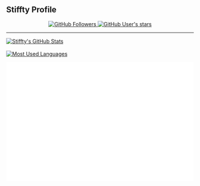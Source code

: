 ## Stiffty Profile


<p align="center" Style="margin:auto;">
  <a href="https://github.com/Stiffty?tab=followers">
    <img src="https://img.shields.io/github/followers/Stiffty?style=social" alt="GitHub Followers">
  </a>
  <a href="https://github.com/Stiffty?tab=repositories&type=source">
    <img src="https://img.shields.io/github/stars/Stiffty?affiliations=OWNER&style=social" alt="GitHub User's stars">
  </a>
</p>

---


<a href="https://github.com/Stiffty">
  <img src="https://github-readme-stats.vercel.app/api?username=Stiffty&show_icons=true&hide=stars&title_color=00695C&text_color=37474F&icon_color=546E7A" alt="Stiffty's GitHub Stats" align="top">
</a>
<br><br>
<a href="https://github.com/Stiffty">
  <img src="https://github-readme-stats.vercel.app/api/top-langs/?username=Stiffty&layout=compact&langs_count=10&title_color=00695C&text_color=37474F" alt="Most Used Languages" align="top">
</a>

![GitHub metrics](./github-metrics.svg)


